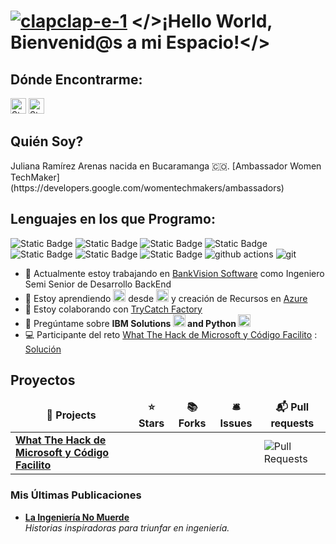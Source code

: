 **<h1><a href="https://imgbb.com/"><img src="https://i.ibb.co/nrJDGpT/clapclap-e-1.gif" alt="clapclap-e-1" border="0"></a> </>¡Hello World, Bienvenid@s a mi Espacio!</> </h1>**
<h2>Dónde Encontrarme:</h2>
<a href="https://www.linkedin.com/in/julianaramirezarenas/"><img alt="Static Badge" src="https://img.shields.io/badge/LINKEDIN-0e76a8" height=25></a>
<a href="https://discord.com/channels/@ju4n1t4"><img alt="Static Badge" src="https://img.shields.io/badge/DISCORD-7289DA" height=25></a>

<h2>Quién Soy?</h2>
<p>Juliana Ramírez Arenas nacida en Bucaramanga 🇨🇴. [Ambassador Women TechMaker](https://developers.google.com/womentechmakers/ambassadors) </p>  
<h2>Lenguajes en los que Programo:</h2>
<p>
  <img alt="Static Badge" src="https://img.shields.io/badge/IBM-006699">
  <img alt="Static Badge" src="https://img.shields.io/badge/IBMRationalDeveloper-4589ff">
  <img alt="Static Badge" src="https://img.shields.io/badge/Cobol-001d6c">
  <img alt="Static Badge" src="https://img.shields.io/badge/AS400-198038">
  <img alt="Static Badge" src="https://img.shields.io/badge/RPGIV-ada8a8">
  <img alt="Static Badge" src="https://img.shields.io/badge/RPGLE-00539a">
  <img alt="Static Badge" src="https://img.shields.io/badge/FreeFormRPG-1192e8">
  <img alt="github actions" src="https://img.shields.io/badge/-Github_Actions-2088FF?style=flat-square&logo=github-actions&logoColor=white" />
  <img alt="git" src="https://img.shields.io/badge/-Git-F05032?style=flat-square&logo=git&logoColor=white" /> 
</p>

- 🔭 Actualmente estoy trabajando en [BankVision Software](https://www.bankvision.com) como Ingeniero Semi Senior de Desarrollo BackEnd
- 🌱 Estoy aprendiendo <a href="https://imgbb.com/"><img src="https://i.ibb.co/G0p6gcW/azure-2021.png" alt="azure-2021" border="0" height=20></a> desde <a href="https://imgbb.com/"><img src="https://i.ibb.co/vBx6Hv1/github.png" alt="github" border="0" height=20></a> y creación de Recursos en [Azure](https://portal.azure.com/)
- 👯 Estoy colaborando con [TryCatch Factory](https://github.com/Try-Catch-Factory)
- 💬 Pregúntame sobre **IBM Solutions <a href="https://imgbb.com/"><img src="https://i.ibb.co/hmxH66M/ibm.png" alt="ibm" border="0" height=20></a> and Python <a href="https://imgbb.com/"><img src="https://i.ibb.co/LhcX4wN/python.png" alt="python" border="0" height=20></a>** 
- 💻 Participante del reto [What The Hack de Microsoft y Código Facilito](https://whatthehack-cf.github.io/WhatTheHack_retos/DevOps-GitHub/) : [Solución](https://jra83containerapp.lemonmeadow-19e94271.westus.azurecontainerapps.io/)

<p></p>
<h2>Proyectos</h2>
<table>
  <thead align="center">
    <tr border: none;>
      <td><b>🎁 Projects</b></td>
      <td><b>⭐ Stars</b></td>
      <td><b>📚 Forks</b></td>
      <td><b>🛎 Issues</b></td>
      <td><b>📬 Pull requests</b></td>
    </tr>
  </thead>
  <tbody>
    <tr>
      <td><a href="https://github.com/ju4n1t4/wth-devops"><b>What The Hack de Microsoft y Código Facilito</b></a></td>
      <td></td>
      <td></td>
      <td></td>
      <td><img alt="Pull Requests" src="https://img.shields.io/badge/Pull_Request-4-1E5AA8"/></td>
  </tbody>
</table>
<p></p>
<h3>Mis Últimas Publicaciones</h3>
<ul>
  <li><a href="https://www.linkedin.com/posts/julianaramirezarenas_ulibro2024-laingenieraedanomuerde-activity-7234197356802420736-r0kA?utm_source=share&utm_medium=member_desktop="><b>La Ingeniería No     Muerde</b></a><br/><i> Historias inspiradoras para triunfar en ingeniería. </i></li>
</ul>
